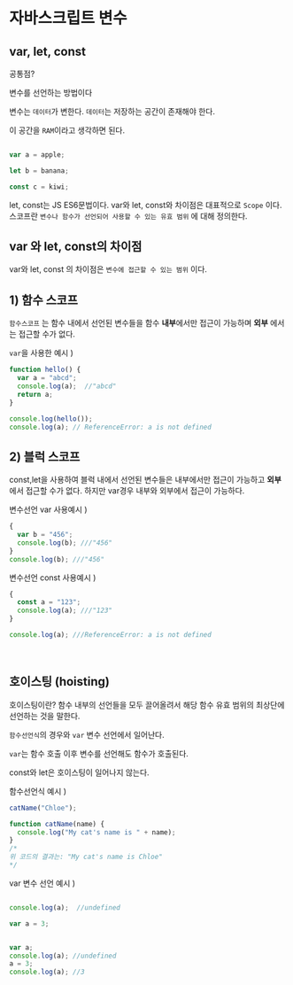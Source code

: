 # 자바스크립트 변수

## var, let, const

공통점?

변수를 선언하는 방법이다

변수는 `데이터`가 변한다. `데이터`는 저장하는 공간이 존재해야 한다.

이 공간을 `RAM`이라고 생각하면 된다.

```jsx

var a = apple;

let b = banana;

const c = kiwi;

```

let, const는 JS ES6문법이다.
var와 let, const와 차이점은 대표적으로 `Scope` 이다.
스코프란 `변수나 함수가 선언되어 사용할 수 있는 유효 범위` 에 대해 정의한다.



## var 와 let, const의 차이점 

var와 let, const 의 차이점은 `변수에 접근할 수 있는 범위` 이다. 


## 1) 함수 스코프 

`함수스코프` 는 함수 내에서 선언된 변수들을 함수 **내부**에서만 접근이 가능하며 **외부** 에서는 접근할 수가 없다. 

`var`을 사용한 예시 ) 

```jsx
function hello() {
  var a = "abcd";
  console.log(a);  //"abcd"
  return a;
}

console.log(hello()); 
console.log(a); // ReferenceError: a is not defined

```

## 2) 블럭 스코프

const,let을 사용하여 블럭 내에서 선언된 변수들은 내부에서만 접근이 가능하고 **외부**에서 접근할 수가 없다.
하지만 var경우 내부와 외부에서 접근이 가능하다.

변수선언 var 사용예시 )

```jsx
{
  var b = "456";
  console.log(b); ///"456"
}
console.log(b); ///"456"
```


변수선언 const 사용예시 )

```jsx
{
  const a = "123";
  console.log(a); ///"123"
}

console.log(a); ///ReferenceError: a is not defined

```

<br>

## 호이스팅 (hoisting)
 
호이스팅이란? 함수 내부의 선언들을 모두 끌어올려서 해당 함수 유효 범위의 최상단에 선언하는 것을 말한다.

`함수선언식`의 경우와 `var` 변수 선언에서 일어난다.

`var`는 함수 호출 이후 변수를 선언해도 함수가 호출된다.

const와 let은 호이스팅이 일어나지 않는다.



함수선언식 예시 )

```jsx
catName("Chloe");

function catName(name) {
  console.log("My cat's name is " + name);
}
/*
위 코드의 결과는: "My cat's name is Chloe"
*/
```

var 변수 선언 예시 )

```jsx

console.log(a);  //undefined

var a = 3;

```

```jsx

var a; 
console.log(a); //undefined
a = 3;
console.log(a); //3


```


